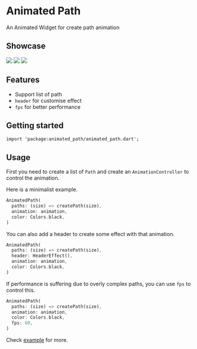 # Animated Path

An Animated Widget for create path animation

## Showcase

<img src="https://github.com/Dabbit-Chan/animated_path/tree/master/gifs/DrawBoardCase.gif">
<img src="https://github.com/Dabbit-Chan/animated_path/tree/master/gifs/LissajousCase.gif">
<img src="https://github.com/Dabbit-Chan/animated_path/tree/master/gifs/EffectCase.gif">

## Features

- Support list of path
- `header` for customise effect
- `fps` for better performance

## Getting started

`import 'package:animated_path/animated_path.dart';`

## Usage

First you need to create a list of `Path` and create an `AnimationController` to control the animation.

Here is a minimalist example.

```dart
AnimatedPath(
  paths: (size) => createPath(size),
  animation: animation,
  color: Colors.black,
)
```

You can also add a header to create some effect with that animation.

```dart
AnimatedPath(
  paths: (size) => createPath(size),
  header: HeaderEffect(),
  animation: animation,
  color: Colors.black,
)
```

If performance is suffering due to overly complex paths, you can use `fps` to control this.

```dart
AnimatedPath(
  paths: (size) => createPath(size),
  animation: animation,
  color: Colors.black,
  fps: 60,
)
```
Check [example](https://github.com/Dabbit-Chan/animated_path/tree/master/example) for more.
